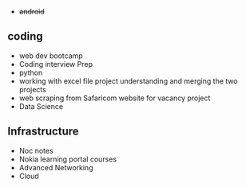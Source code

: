 - ~~android~~
## coding

- web dev bootcamp
- Coding interview Prep
- python
- working with excel file project understanding and merging the two projects
- web scraping from Safaricom website for vacancy project
- Data Science

## Infrastructure

- Noc notes
- Nokia learning portal courses
- Advanced Networking 
- Cloud